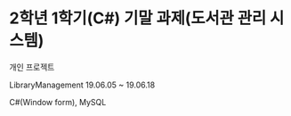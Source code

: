 # 2학년 1학기(C#) 기말 과제(도서관 관리 시스템)

개인 프로젝트

LibraryManagement
19.06.05 ~ 19.06.18

C#(Window form), MySQL
